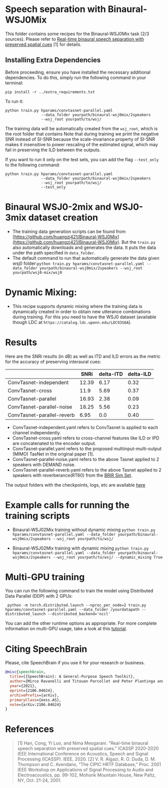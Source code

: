 # Speech separation with Binaural-WSJ0Mix
This folder contains some recipes for the Binaural-WSJ0Mix task (2/3 sources). Please refer to [Real-time binaural speech separation with preserved spatial cues](https://arxiv.org/abs/2002.06637) [1] for details.


## Installing Extra Dependencies

Before proceeding, ensure you have installed the necessary additional dependencies. To do this, simply run the following command in your terminal:

```
pip install -r ../extra_requirements.txt

```
To run it:

```
python train.py hparams/convtasnet-parallel.yaml
                --data_folder yourpath/binaural-wsj0mix/2speakers
                --wsj_root yourpath/to/wsj/
```
The training data will be automatically created from the `wsj_root`, which is the root folder that contains
Note that during training we print the negative SNR instead of SI-SNR because the scale-invariance property of SI-SNR makes it insensitive to power rescaling of the estimated signal, which may fail in preserving the ILD between the outputs.

If you want to run it only on the test sets, you can add the flag `--test_only` to the following command:
```
python train.py hparams/convtasnet-parallel.yaml
                --data_folder yourpath/binaural-wsj0mix/2speakers
                --wsj_root yourpath/to/wsj/
                --test_only
```
# Binaural WSJ0-2mix and WSJ0-3mix dataset creation
* The training data generation scripts can be found from [https://github.com/huangzj421/Binaural-WSJ0Mix](https://github.com/huangzj421/Binaural-WSJ0Mix). But the `train.py` also automatically downloads and generates the data. It puts the data under the path specified in `data_folder`.
* The default command to run that automatically generate the data given wsj0 folder:`python train.py hparams/convtasnet-parallel.yaml --data_folder yourpath/binaural-wsj0mix/2speakers --wsj_root yourpath/wsj0-mix/wsj0`


# Dynamic Mixing:

* This recipe supports dynamic mixing where the training data is dynamically created in order to obtain new utterance combinations during training. For this you need to have the WSJ0 dataset (available though LDC at `https://catalog.ldc.upenn.edu/LDC93S6A`).


# Results

Here are the SNRi results (in dB) as well as ITD and ILD errors as the metric for the accuracy of preserving interaural cues:

| | SNRi | delta-ITD | delta-ILD |
| --- | --- | --- | --- |
|ConvTasnet-independent| 12.39 | 6.17 | 0.32 |
|ConvTasnet-cross| 11.9 | 5.69 | 0.37 |
|ConvTasnet-parallel| 16.93 | 2.38 | 0.09 |
|ConvTasnet-parallel-noise| 18.25 | 5.56 | 0.23 |
|ConvTasnet-parallel-reverb| 6.95 | 0.0 | 0.40 |

* ConvTasnet-independent.yaml refers to ConvTasnet is applied to each channel independently.
* ConvTasnet-cross.yaml refers to cross-channel features like ILD or IPD are concatenated to the encoder output.
* ConvTasnet-parallel.yaml refers to the proposed multiinput-multi-output (MIMO) TasNet in the original paper [1].
* ConvTasnet-parallel-noise.yaml refers to the above Tasnet applied to 2 speakers with DEMAND noise.
* ConvTasnet-parallel-reverb.yaml refers to the above Tasnet applied to 2 speakers with reverberance(RT60) from the [BRIR Sim Set](http://iosr.uk/software/index.php).

The output folders with the checkpoints, logs, etc are available [here](https://www.dropbox.com/sh/i7fhu7qswjb84gw/AABsX1zP-GOTmyl86PtU8GGua?dl=0)

# Example calls for running the training scripts


* Binaural-WSJ02Mix training without dynamic mixing `python train.py hparams/convtasnet-parallel.yaml --data_folder yourpath/binaural-wsj0mix/2speakers --wsj_root yourpath/to/wsj/`

* Binaural-WSJ02Mix training with dynamic mixing `python train.py hparams/convtasnet-parallel.yaml --data_folder yourpath/binaural-wsj0mix/2speakers --wsj_root yourpath/to/wsj/ --dynamic_mixing True`


# Multi-GPU training

You can run the following command to train the model using Distributed Data Parallel (DDP) with 2 GPUs:

```
 python -m torch.distributed.launch --nproc_per_node=2 train.py hparams/convtasnet-parallel.yaml --data_folder /yourdatapath --distributed_launch --distributed_backend='nccl'
```
You can add the other runtime options as appropriate. For more complete information on multi-GPU usage, take a look at this [tutorial](https://colab.research.google.com/drive/13pBUacPiotw1IvyffvGZ-HrtBr9T6l15).




# **Citing SpeechBrain**
Please, cite SpeechBrain if you use it for your research or business.

```bibtex
@misc{speechbrain,
  title={{SpeechBrain}: A General-Purpose Speech Toolkit},
  author={Mirco Ravanelli and Titouan Parcollet and Peter Plantinga and Aku Rouhe and Samuele Cornell and Loren Lugosch and Cem Subakan and Nauman Dawalatabad and Abdelwahab Heba and Jianyuan Zhong and Ju-Chieh Chou and Sung-Lin Yeh and Szu-Wei Fu and Chien-Feng Liao and Elena Rastorgueva and François Grondin and William Aris and Hwidong Na and Yan Gao and Renato De Mori and Yoshua Bengio},
  year={2021},
  eprint={2106.04624},
  archivePrefix={arXiv},
  primaryClass={eess.AS},
  note={arXiv:2106.04624}
}
```

# References

> [1] Han, Cong, Yi Luo, and Nima Mesgarani. "Real-time binaural speech separation with preserved spatial cues." ICASSP 2020-2020 IEEE International Conference on Acoustics, Speech and Signal Processing (ICASSP). IEEE, 2020.
> [2] V. R. Algazi, R. O. Duda, D. M. Thompson and C. Avendano, “The CIPIC HRTF Database,” Proc. 2001 IEEE Workshop on Applications of Signal Processing to Audio and Electroacoustics, pp. 99-102, Mohonk Mountain House, New Paltz, NY, Oct. 21-24, 2001.
